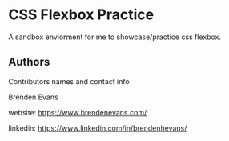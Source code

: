 # CSS Flexbox Practice

A sandbox enviorment for me to showcase/practice css flexbox.

## Authors

Contributors names and contact info

Brenden Evans

website: https://www.brendenevans.com/

linkedin: https://www.linkedin.com/in/brendenhevans/
